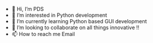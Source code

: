- 👋 Hi, I’m PDS
- 👀 I’m interested in Python development
- 🌱 I’m currently learning Python based GUI development
- 💞️ I’m looking to collaborate on all things innovative !!
- 📫 How to reach me Email

<!---
pradsing/pradsing is a ✨ special ✨ repository because its `README.md` (this file) appears on your GitHub profile.
You can click the Preview link to take a look at your changes.
--->
